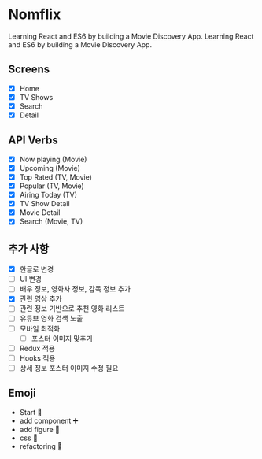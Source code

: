 # Nomflix

Learning React and ES6 by building a Movie Discovery App. Learning React and ES6 by building a Movie Discovery App.

## Screens

- [x] Home
- [x] TV Shows
- [x] Search
- [x] Detail

## API Verbs

- [x] Now playing (Movie)
- [x] Upcoming (Movie)
- [x] Top Rated (TV, Movie)
- [x] Popular (TV, Movie)
- [x] Airing Today (TV)
- [x] TV Show Detail
- [x] Movie Detail
- [x] Search (Movie, TV)

## 추가 사항

- [x] 한글로 변경
- [ ] UI 변경
- [ ] 배우 정보, 영화사 정보, 감독 정보 추가
- [x] 관련 영상 추가
- [ ] 관련 정보 기반으로 추천 영화 리스트
- [ ] 유튜브 영화 검색 노출
- [ ] 모바일 최적화
  - [ ] 포스터 이미지 맞추기
- [ ] Redux 적용
- [ ] Hooks 적용
- [ ] 상세 정보 포스터 이미지 수정 필요

## Emoji

- Start :rocket:
- add component :heavy_plus_sign:
- add figure :deciduous_tree:
- css :art:
- refactoring :wrench:

